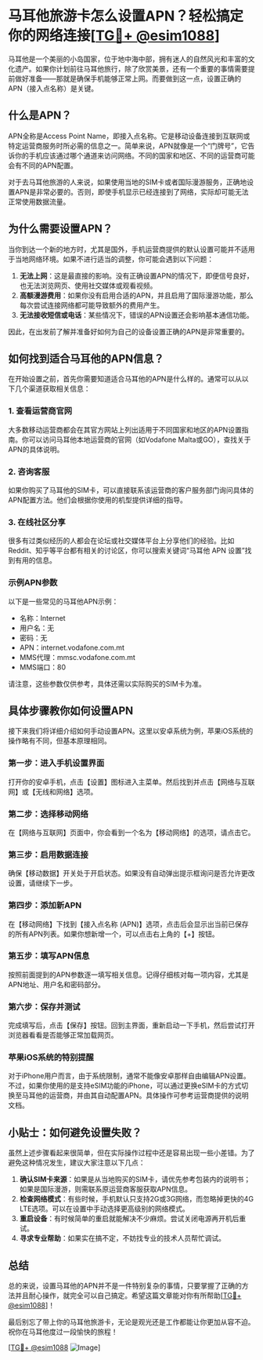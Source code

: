 # 马耳他旅游卡怎么设置APN？轻松搞定你的网络连接[[TG💪+ @esim1088](https://t.me/s/esim1088)]

马耳他是一个美丽的小岛国家，位于地中海中部，拥有迷人的自然风光和丰富的文化遗产。如果你计划前往马耳他旅行，除了欣赏美景，还有一个重要的事情需要提前做好准备——那就是确保手机能够正常上网。而要做到这一点，设置正确的APN（接入点名称）是关键。

## 什么是APN？

APN全称是Access Point Name，即接入点名称。它是移动设备连接到互联网或特定运营商服务时所必需的信息之一。简单来说，APN就像是一个“门牌号”，它告诉你的手机应该通过哪个通道来访问网络。不同的国家和地区、不同的运营商可能会有不同的APN配置。

对于去马耳他旅游的人来说，如果使用当地的SIM卡或者国际漫游服务，正确地设置APN是非常必要的。否则，即使手机显示已经连接到了网络，实际却可能无法正常使用数据流量。

## 为什么需要设置APN？

当你到达一个新的地方时，尤其是国外，手机运营商提供的默认设置可能并不适用于当地网络环境。如果不进行适当的调整，你可能会遇到以下问题：

1. **无法上网**：这是最直接的影响。没有正确设置APN的情况下，即便信号良好，也无法浏览网页、使用社交媒体或观看视频。
2. **高额漫游费用**：如果你没有启用合适的APN，并且启用了国际漫游功能，那么每次尝试连接网络都可能导致额外的费用产生。
3. **无法接收短信或电话**：某些情况下，错误的APN设置还会影响基本通信功能。

因此，在出发前了解并准备好如何为自己的设备设置正确的APN是非常重要的。

## 如何找到适合马耳他的APN信息？

在开始设置之前，首先你需要知道适合马耳他的APN是什么样的。通常可以从以下几个渠道获取相关信息：

### 1. 查看运营商官网
大多数移动运营商都会在其官方网站上列出适用于不同国家和地区的APN设置指南。你可以访问马耳他本地运营商的官网（如Vodafone Malta或GO），查找关于APN的具体说明。

### 2. 咨询客服
如果你购买了马耳他的SIM卡，可以直接联系该运营商的客户服务部门询问具体的APN配置方法。他们会根据你使用的机型提供详细的指导。

### 3. 在线社区分享
很多有过类似经历的人都会在论坛或社交媒体平台上分享他们的经验。比如Reddit、知乎等平台都有相关的讨论区，你可以搜索关键词“马耳他 APN 设置”找到有用的信息。

### 示例APN参数
以下是一些常见的马耳他APN示例：
- 名称：Internet
- 用户名：无
- 密码：无
- APN：internet.vodafone.com.mt
- MMS代理：mmsc.vodafone.com.mt
- MMS端口：80

请注意，这些参数仅供参考，具体还需以实际购买的SIM卡为准。

## 具体步骤教你如何设置APN

接下来我们将详细介绍如何手动设置APN。这里以安卓系统为例，苹果iOS系统的操作略有不同，但基本原理相同。

### 第一步：进入手机设置界面
打开你的安卓手机，点击【设置】图标进入主菜单。然后找到并点击【网络与互联网】或【无线和网络】选项。

### 第二步：选择移动网络
在【网络与互联网】页面中，你会看到一个名为【移动网络】的选项，请点击它。

### 第三步：启用数据连接
确保【移动数据】开关处于开启状态。如果没有自动弹出提示框询问是否允许更改设置，请继续下一步。

### 第四步：添加新APN
在【移动网络】下找到【接入点名称 (APN)】选项，点击后会显示出当前已保存的所有APN列表。如果你想新增一个，可以点击右上角的【+】按钮。

### 第五步：填写APN信息
按照前面提到的APN参数逐一填写相关信息。记得仔细核对每一项内容，尤其是APN地址、用户名和密码部分。

### 第六步：保存并测试
完成填写后，点击【保存】按钮。回到主界面，重新启动一下手机，然后尝试打开浏览器看看是否能够正常加载网页。

### 苹果iOS系统的特别提醒
对于iPhone用户而言，由于系统限制，通常不能像安卓那样自由编辑APN设置。不过，如果你使用的是支持eSIM功能的iPhone，可以通过更换eSIM卡的方式切换至马耳他的运营商，并由其自动配置APN。具体操作可参考运营商提供的说明文档。

## 小贴士：如何避免设置失败？

虽然上述步骤看起来很简单，但在实际操作过程中还是容易出现一些小差错。为了避免这种情况发生，建议大家注意以下几点：

1. **确认SIM卡来源**：如果是从当地购买的SIM卡，请优先参考包装内的说明书；如果是国际漫游，则需联系原运营商客服获取APN信息。
2. **检查网络模式**：有些时候，手机默认只支持2G或3G网络，而忽略掉更快的4G LTE选项。可以在设置中手动选择更高级别的网络模式。
3. **重启设备**：有时候简单的重启就能解决不少麻烦。尝试关闭电源再开机后重试。
4. **寻求专业帮助**：如果实在搞不定，不妨找专业的技术人员帮忙调试。

## 总结

总的来说，设置马耳他的APN并不是一件特别复杂的事情，只要掌握了正确的方法并且耐心操作，就完全可以自己搞定。希望这篇文章能对你有所帮助[[TG💪+ @esim1088](https://t.me/s/esim1088)]！

最后别忘了带上你的马耳他旅游卡，无论是观光还是工作都能让你更加从容不迫。祝你在马耳他度过一段愉快的旅程！

[[TG💪+ @esim1088](https://t.me/s/esim1088) ![Image](https://i.postimg.cc/4NQfJmqS/Snipaste-2025-05-13-00-14-12.png)]